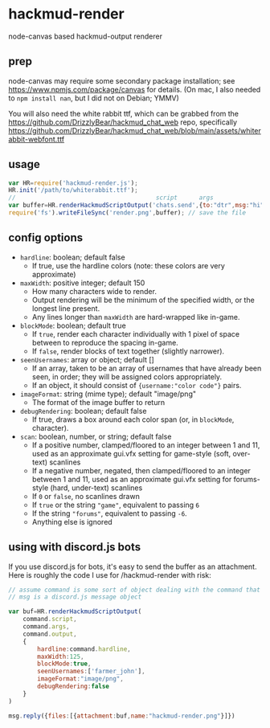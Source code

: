 # hackmud-render

node-canvas based hackmud-output renderer

## prep

node-canvas may require some secondary package installation; see https://www.npmjs.com/package/canvas for details.
(On mac, I also needed to `npm install nan`, but I did not on Debian; YMMV)

You will also need the white rabbit ttf, which can be grabbed from the https://github.com/DrizzlyBear/hackmud_chat_web repo, specifically https://github.com/DrizzlyBear/hackmud_chat_web/blob/main/assets/whiterabbit-webfont.ttf

## usage

```js
var HR=require('hackmud-render.js');
HR.init('/path/to/whiterabbit.ttf');
//                                       script      args                result    config options
var buffer=HR.renderHackmudScriptOutput('chats.send',{to:"dtr",msg:"hi"},{ok:true},{hardline:true}); // returns a buffer in image/png format by default
require('fs').writeFileSync('render.png',buffer); // save the file
```

## config options

* `hardline`: boolean; default false
  - If true, use the hardline colors (note: these colors are very approximate)
* `maxWidth`: positive integer; default 150
  - How many characters wide to render.
  - Output rendering will be the minimum of the specified width, or the longest line present.
  - Any lines longer than `maxWidth` are hard-wrapped like in-game.
* `blockMode`: boolean; default true
  - If `true`, render each character individually with 1 pixel of space between to reproduce the spacing in-game.
  - If `false`, render blocks of text together (slightly narrower).
* `seenUsernames`: array or object; default []
  - If an array, taken to be an array of usernames that have already been seen, in order; they will be assigned colors appropriately.
  - If an object, it should consist of `{username:"color code"}` pairs.
* `imageFormat`: string (mime type); default "image/png"
  - The format of the image buffer to return
* `debugRendering`: boolean; default false
  - If true, draws a box around each color span (or, in `blockMode`, character).
* `scan`: boolean, number, or string; default false
  - If a positive number, clamped/floored to an integer between 1 and 11, used as an approximate gui.vfx setting for game-style (soft, over-text) scanlines
  - If a negative number, negated, then clamped/floored to an integer between 1 and 11, used as an approximate gui.vfx setting for forums-style (hard, under-text) scanlines
  - If `0` or `false`, no scanlines drawn
  - If `true` or the string `"game"`, equivalent to passing `6`
  - If the string `"forums"`, equivalent to passing `-6`.
  - Anything else is ignored

## using with discord.js bots

If you use discord.js for bots, it's easy to send the buffer as an attachment.
Here is roughly the code I use for /hackmud-render with risk:

```js
// assume command is some sort of object dealing with the command that was run
// msg is a discord.js message object

var buf=HR.renderHackmudScriptOutput(
	command.script,
	command.args,
	command.output,
	{
		hardline:command.hardline,
		maxWidth:125,
		blockMode:true,
		seenUsernames:['farmer_john'],
		imageFormat:"image/png",
		debugRendering:false
	}
)

msg.reply({files:[{attachment:buf,name:"hackmud-render.png"}]})
```

